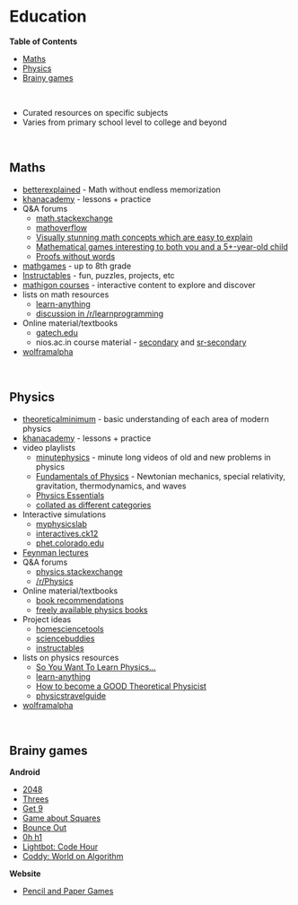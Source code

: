 # <a name="education"></a>Education

**Table of Contents**

* [Maths](#maths)
* [Physics](#physics)
* [Brainy games](#brainy-games)

<br>

* Curated resources on specific subjects
* Varies from primary school level to college and beyond

<br>

## <a name="maths"></a>Maths

* [betterexplained](https://betterexplained.com/) - Math without endless memorization
* [khanacademy](https://www.khanacademy.org/math) - lessons + practice
* Q&A forums
    * [math.stackexchange](https://math.stackexchange.com/questions?sort=votes)
    * [mathoverflow](https://mathoverflow.net/questions?sort=votes)
    * [Visually stunning math concepts which are easy to explain](https://math.stackexchange.com/questions/733754/visually-stunning-math-concepts-which-are-easy-to-explain)
    * [Mathematical games interesting to both you and a 5+-year-old child](https://mathoverflow.net/questions/281447/mathematical-games-interesting-to-both-you-and-a-5-year-old-child)
    * [Proofs without words](https://mathoverflow.net/questions/8846/proofs-without-words)
* [mathgames](https://www.mathgames.com/) - up to 8th grade
* [Instructables](http://www.instructables.com/id/Math/) - fun, puzzles, projects, etc
* [mathigon courses](https://mathigon.org/courses) - interactive content to explore and discover
* lists on math resources
    * [learn-anything](https://learn-anything.xyz/mathematics)
    * [discussion in /r/learnprogramming](https://www.reddit.com/r/learnprogramming/comments/70rh9q/is_there_a_cs50_for_math/)
* Online material/textbooks
    * [gatech.edu](http://people.math.gatech.edu/~cain/textbooks/onlinebooks.html)
    * nios.ac.in course material - [secondary](http://www.nios.ac.in/online-course-material/secondary-courses/Mathematics-(211)-Syllabus.aspx) and [sr-secondary](http://www.nios.ac.in/online-course-material/sr-secondary-courses/Mathematics-(311).aspx)
* [wolframalpha](https://www.wolframalpha.com/examples/Math.html)

<br>

## <a name="physics"></a>Physics

* [theoreticalminimum](http://theoreticalminimum.com/courses) - basic understanding of each area of modern physics 
* [khanacademy](https://www.khanacademy.org/science/physics) - lessons + practice
* video playlists
    * [minutephysics](https://www.youtube.com/watch?v=p_o4aY7xkXg&list=PL908547EAA7E4AE74) - minute long videos of old and new problems in physics
    * [Fundamentals of Physics](https://www.youtube.com/playlist?list=PLFE3074A4CB751B2B) - Newtonian mechanics, special relativity, gravitation, thermodynamics, and waves
    * [Physics Essentials](https://www.youtube.com/playlist?list=PLllVwaZQkS2rxqMXTH-cdE0LIX9Zi_oS1)
    * [collated as different categories](http://theuniverseandmore.com/resources/video-vault/)
* Interactive simulations
    * [myphysicslab](https://www.myphysicslab.com/)
    * [interactives.ck12](https://interactives.ck12.org/simulations/physics.html)
    * [phet.colorado.edu](https://phet.colorado.edu/en/simulations/category/physics)
* [Feynman lectures](http://www.feynmanlectures.caltech.edu/)
* Q&A forums
    * [physics.stackexchange](https://physics.stackexchange.com/questions?sort=votes)
    * [/r/Physics](https://www.reddit.com/r/Physics/)
* Online material/textbooks
    * [book recommendations](https://physics.stackexchange.com/questions/12175/book-recommendations)
    * [freely available physics books](https://physics.stackexchange.com/questions/6157/list-of-freely-available-physics-books)
* Project ideas
    * [homesciencetools](https://www.homesciencetools.com/a/science-projects/c/physical-science-projects)
    * [sciencebuddies](https://www.sciencebuddies.org/science-fair-projects/Intro-Physics.shtml)
    * [instructables](http://www.instructables.com/id/Physics-Projects/)
* lists on physics resources
    * [So You Want To Learn Physics...](https://www.susanjfowler.com/blog/2016/8/13/so-you-want-to-learn-physics)
    * [learn-anything](https://learn-anything.xyz/physics)
    * [How to become a GOOD Theoretical Physicist](http://www.staff.science.uu.nl/~gadda001/goodtheorist/index.html)
    * [physicstravelguide](https://physicstravelguide.com/)
* [wolframalpha](https://www.wolframalpha.com/examples/Physics.html)

<br>

## <a name="brainy-games"></a>Brainy games

**Android**

* [2048](https://play.google.com/store/apps/details?id=com.digiplex.game)
* [Threes](https://play.google.com/store/apps/details?id=vo.threes.free)
* [Get 9](https://play.google.com/store/apps/details?id=com.pt.numberseries)
* [Game about Squares](https://play.google.com/store/apps/details?id=com.gameaboutsquares.free)
* [Bounce Out](https://play.google.com/store/apps/details?id=com.gmail.mgdicks.Bounce_Out)
* [0h h1](https://play.google.com/store/apps/details?id=com.q42.ohhi)
* [Lightbot: Code Hour](https://play.google.com/store/apps/details?id=com.lightbot.lightbothoc)
* [Coddy: World on Algorithm](https://play.google.com/store/apps/details?id=com.SimplyProjects.CoddyFree)

**Website**

* [Pencil and Paper Games](http://www.papg.com/)

